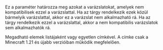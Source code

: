 Ez a paraméter határozza meg azokat a varázslatokat, amelyek nem kompatibilisek ezzel a varázslattal.
Ha az tárgy rendelkezik ezek közül bármelyik varázslattal, akkor ez a varázslat nem alkalmazható rá.
Ha az tárgy rendelkezik ezzel a varázslattal, akkor a nem kompatibilis varázslatok sem alkalmazhatók rá.

Megadható elemek listájaként vagy egyetlen címkével. A címke csak a Minecraft 1.21 és újabb verzióiban működik megfelelően.